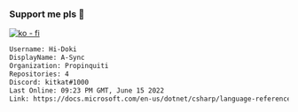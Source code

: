 ### Support me pls 🙏

[![ko - fi](https://ko-fi.com/img/githubbutton_sm.svg)](https://ko-fi.com/O5O4D6DP7)

  ```txt
  Username: Hi-Doki
  DisplayName: A-Sync
  Organization: Propinquiti
  Repositories: 4
  Discord: kitkat#1000
  Last Online: 09:23 PM GMT, June 15 2022
  Link: https://docs.microsoft.com/en-us/dotnet/csharp/language-reference/keywords/async
  ```       